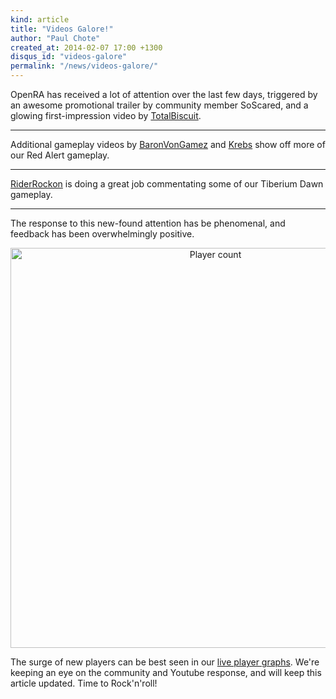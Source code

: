 ```yaml
---
kind: article
title: "Videos Galore!"
author: "Paul Chote"
created_at: 2014-02-07 17:00 +1300
disqus_id: "videos-galore"
permalink: "/news/videos-galore/"
---
```


<p>OpenRA has received a lot of attention over the last few days, triggered by an awesome promotional trailer by community member SoScared, and a glowing first-impression video by <a href="https://twitter.com/totalbiscuit">TotalBiscuit</a>.</p>

<lite-youtube videoid="ueosN-JFqG0"></lite-youtube>
<lite-youtube videoid="z1-VwE1byrY"></lite-youtube>

<hr />

<p>Additional gameplay videos by <a href="https://www.youtube.com/user/BaronVonGamez">BaronVonGamez</a> and <a href="https://www.youtube.com/user/KrebsCOHO">Krebs</a> show off more of our Red Alert gameplay.</p>

<lite-youtube videoid="enZy7-BCtw0"></lite-youtube>
<lite-youtube videoid="TGrmDYzRlhA"></lite-youtube>

<hr />

<p><a href="https://www.youtube.com/user/RiderRockon">RiderRockon</a> is doing a great job commentating some of our Tiberium Dawn gameplay.</p>

<lite-youtube videoid="vif1Bn2lEO8"></lite-youtube>
<lite-youtube videoid="2naISjNSo7Y"></lite-youtube>

<hr />

<p>The response to this new-found attention has be phenomenal, and feedback has been overwhelmingly positive.</p>
<div style="text-align:center">
<img src="{{ '/images/news/20140207-players.png' | relative_url }}" width="640" alt="Player count" /></p>
</div>
<p>The surge of new players can be best seen in our <a href="{{ '/players' | relative_url }}">live player graphs</a>. We're keeping an eye on the community and Youtube response, and will keep this article updated. Time to Rock'n'roll!</p>